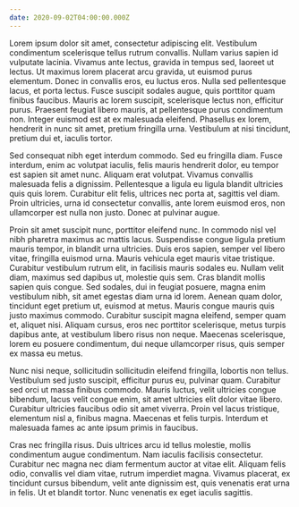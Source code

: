 ```yaml
---
date: 2020-09-02T04:00:00.000Z
---
```

Lorem ipsum dolor sit amet, consectetur adipiscing elit. Vestibulum condimentum scelerisque tellus rutrum convallis. Nullam varius sapien id vulputate lacinia. Vivamus ante lectus, gravida in tempus sed, laoreet ut lectus. Ut maximus lorem placerat arcu gravida, ut euismod purus elementum. Donec in convallis eros, eu luctus eros. Nulla sed pellentesque lacus, et porta lectus. Fusce suscipit sodales augue, quis porttitor quam finibus faucibus. Mauris ac lorem suscipit, scelerisque lectus non, efficitur purus. Praesent feugiat libero mauris, at pellentesque purus condimentum non. Integer euismod est at ex malesuada eleifend. Phasellus ex lorem, hendrerit in nunc sit amet, pretium fringilla urna. Vestibulum at nisi tincidunt, pretium dui et, iaculis tortor.

Sed consequat nibh eget interdum commodo. Sed eu fringilla diam. Fusce interdum, enim ac volutpat iaculis, felis mauris hendrerit dolor, eu tempor est sapien sit amet nunc. Aliquam erat volutpat. Vivamus convallis malesuada felis a dignissim. Pellentesque a ligula eu ligula blandit ultricies quis quis lorem. Curabitur elit felis, ultrices nec porta at, sagittis vel diam. Proin ultricies, urna id consectetur convallis, ante lorem euismod eros, non ullamcorper est nulla non justo. Donec at pulvinar augue.

Proin sit amet suscipit nunc, porttitor eleifend nunc. In commodo nisl vel nibh pharetra maximus ac mattis lacus. Suspendisse congue ligula pretium mauris tempor, in blandit urna ultricies. Duis eros sapien, semper vel libero vitae, fringilla euismod urna. Mauris vehicula eget mauris vitae tristique. Curabitur vestibulum rutrum elit, in facilisis mauris sodales eu. Nullam velit diam, maximus sed dapibus ut, molestie quis sem. Cras blandit mollis sapien quis congue. Sed sodales, dui in feugiat posuere, magna enim vestibulum nibh, sit amet egestas diam urna id lorem. Aenean quam dolor, tincidunt eget pretium ut, euismod at metus. Mauris congue mauris quis justo maximus commodo. Curabitur suscipit magna eleifend, semper quam et, aliquet nisi. Aliquam cursus, eros nec porttitor scelerisque, metus turpis dapibus ante, at vestibulum libero risus non neque. Maecenas scelerisque, lorem eu posuere condimentum, dui neque ullamcorper risus, quis semper ex massa eu metus.

Nunc nisi neque, sollicitudin sollicitudin eleifend fringilla, lobortis non tellus. Vestibulum sed justo suscipit, efficitur purus eu, pulvinar quam. Curabitur sed orci ut massa finibus commodo. Mauris luctus, velit ultricies congue bibendum, lacus velit congue enim, sit amet ultricies elit dolor vitae libero. Curabitur ultricies faucibus odio sit amet viverra. Proin vel lacus tristique, elementum nisl a, finibus magna. Maecenas et felis turpis. Interdum et malesuada fames ac ante ipsum primis in faucibus.

Cras nec fringilla risus. Duis ultrices arcu id tellus molestie, mollis condimentum augue condimentum. Nam iaculis facilisis consectetur. Curabitur nec magna nec diam fermentum auctor at vitae elit. Aliquam felis odio, convallis vel diam vitae, rutrum imperdiet magna. Vivamus placerat, ex tincidunt cursus bibendum, velit ante dignissim est, quis venenatis erat urna in felis. Ut et blandit tortor. Nunc venenatis ex eget iaculis sagittis.